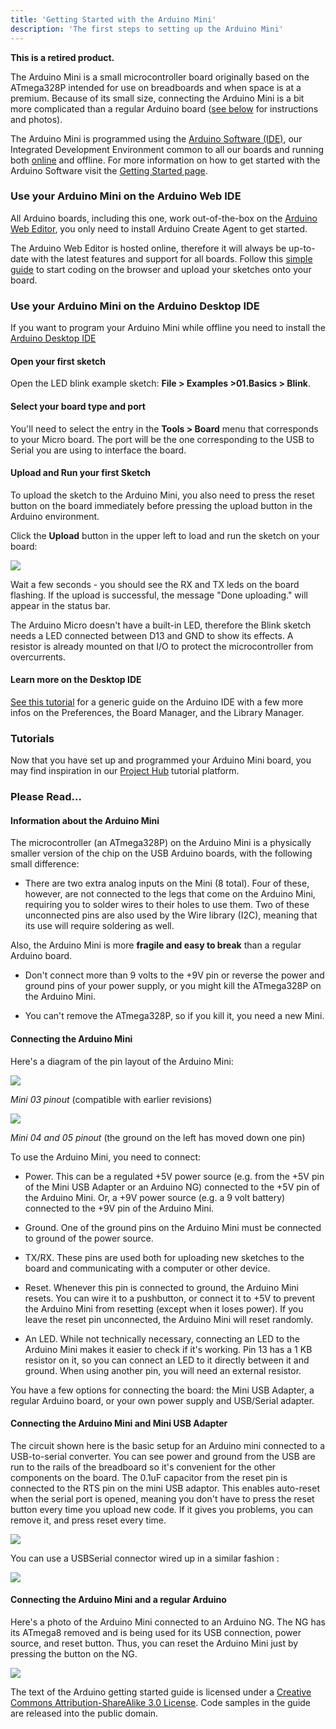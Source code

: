 ```yaml
---
title: 'Getting Started with the Arduino Mini'
description: 'The first steps to setting up the Arduino Mini'
---
```


**This is a retired product.**

The Arduino Mini is a small microcontroller board originally based on the ATmega328P intended for use on breadboards and when space is at a premium. Because of its small size, connecting the Arduino Mini is a bit more complicated than a regular Arduino board ([see below](#connecting) for instructions and photos).

The Arduino Mini is programmed using the [Arduino Software (IDE)](https://arduino.cc/en/Main/Software), our Integrated Development Environment common to all our boards and running both [online](https://create.arduino.cc/editor) and offline. For more information on how to get started with the Arduino Software visit the [Getting Started page](https://arduino.cc/en/Guide/HomePage).

### Use your Arduino Mini on the Arduino Web IDE



All Arduino boards, including this one, work out-of-the-box on the [Arduino Web Editor](https://create.arduino.cc/editor), you only need to install Arduino Create Agent to get started.

The Arduino Web Editor is hosted online, therefore it will always be up-to-date with the latest features and support for all boards. Follow this [simple guide](https://create.arduino.cc/projecthub/Arduino_Genuino/getting-started-with-arduino-web-editor-4b3e4a) to start coding on the browser and upload your sketches onto your board.





### Use your Arduino Mini on the Arduino Desktop IDE

If you want to program your Arduino Mini while offline you need to install the [Arduino Desktop IDE](https://arduino.cc/en/Main/Software)

#### Open your first sketch

Open the LED blink example sketch: **File > Examples >01.Basics > Blink**.

#### Select your board type and port

You'll need to select the entry in the **Tools > Board** menu that corresponds to your Micro board. The port will be the one corresponding to the USB to Serial you are using to interface the board.

#### Upload and Run your first Sketch

To upload the sketch to the Arduino Mini, you also need to press the reset button on the board immediately before pressing the upload button in the Arduino environment.

Click the **Upload** button in the upper left to load and run the sketch on your board:

![](./assets/UNO_Upload.png)

Wait a few seconds - you should see the RX and TX leds on the board flashing. If the upload is successful, the message "Done uploading." will appear in the status bar.

The Arduino Micro doesn't have a built-in LED, therefore the Blink sketch needs a LED connected between D13 and GND to show its effects. A resistor is already mounted on that I/O to protect the microcontroller from overcurrents.

#### Learn more on the Desktop IDE

[See this tutorial](https://create.arduino.cc/projecthub/Arduino_Genuino/getting-started-with-the-arduino-software-ide-623be4) for a generic guide on the Arduino IDE with a few more infos on the Preferences, the Board Manager, and the Library Manager.

### Tutorials

Now that you have set up and programmed your Arduino Mini board, you may find inspiration in our [Project Hub](https://create.arduino.cc/projecthub/products/arduino-mini-05) tutorial platform.

### Please Read...

#### Information about the Arduino Mini

The microcontroller (an ATmega328P) on the Arduino Mini is a physically smaller version of the chip on the USB Arduino boards, with the following small difference:

- There are two extra analog inputs on the Mini (8 total). Four of these, however, are not connected to the legs that come on the Arduino Mini, requiring you to solder wires to their holes to use them. Two of these unconnected pins are also used by the Wire library (I2C), meaning that its use will require soldering as well.

Also, the Arduino Mini is more **fragile and easy to break** than a regular Arduino board.

- Don't connect more than 9 volts to the +9V pin or reverse the power and ground pins of your power supply, or you might kill the ATmega328P on the Arduino Mini.

- You can't remove the ATmega328P, so if you kill it, you need a new Mini.

#### Connecting the Arduino Mini

Here's a diagram of the pin layout of the Arduino Mini:

![](./assets/arduino_mini_pinout.png)

_Mini 03 pinout_ (compatible with earlier revisions)

![](./assets/arduino_mini04_pinout.png)

_Mini 04 and 05 pinout_ (the ground on the left has moved down one pin)

To use the Arduino Mini, you need to connect:

- Power. This can be a regulated +5V power source (e.g. from the +5V pin of the Mini USB Adapter or an Arduino NG) connected to the +5V pin of the Arduino Mini. Or, a +9V power source (e.g. a 9 volt battery) connected to the +9V pin of the Arduino Mini.

- Ground. One of the ground pins on the Arduino Mini must be connected to ground of the power source.

- TX/RX. These pins are used both for uploading new sketches to the board and communicating with a computer or other device.

- Reset. Whenever this pin is connected to ground, the Arduino Mini resets. You can wire it to a pushbutton, or connect it to +5V to prevent the Arduino Mini from resetting (except when it loses power). If you leave the reset pin unconnected, the Arduino Mini will reset randomly.

- An LED. While not technically necessary, connecting an LED to the Arduino Mini makes it easier to check if it's working. Pin 13 has a 1 KB resistor on it, so you can connect an LED to it directly between it and ground. When using another pin, you will need an external resistor.

You have a few options for connecting the board: the Mini USB Adapter, a regular Arduino board, or your own power supply and USB/Serial adapter.

#### Connecting the Arduino Mini and Mini USB Adapter

The circuit shown here is the basic setup for an Arduino mini connected to a USB-to-serial converter. You can see power and ground from the USB are run to the rails of the breadboard so it's convenient for the other components on the board. The 0.1uF capacitor from the reset pin is connected to the RTS pin on the mini USB adaptor. This enables auto-reset when the serial port is opened, meaning you don't have to press the reset button every time you upload new code. If it gives you problems, you can remove it, and press reset every time.

![](./assets/ArduinoMiniBreadboardPhoto3.jpg)

You can use a USBSerial connector wired up in a similar fashion :

![](./assets/ArduinoMiniUSBSerialLite.jpg)

#### Connecting the Arduino Mini and a regular Arduino

Here's a photo of the Arduino Mini connected to an Arduino NG. The NG has its ATmega8 removed and is being used for its USB connection, power source, and reset button. Thus, you can reset the Arduino Mini just by pressing the button on the NG.

![](./assets/ArduinoMiniAndNGBreadboardPhoto.jpg)

The text of the Arduino getting started guide is licensed under a
[Creative Commons Attribution-ShareAlike 3.0 License](http://creativecommons.org/licenses/by-sa/3.0/). Code samples in the guide are released into the public domain.
